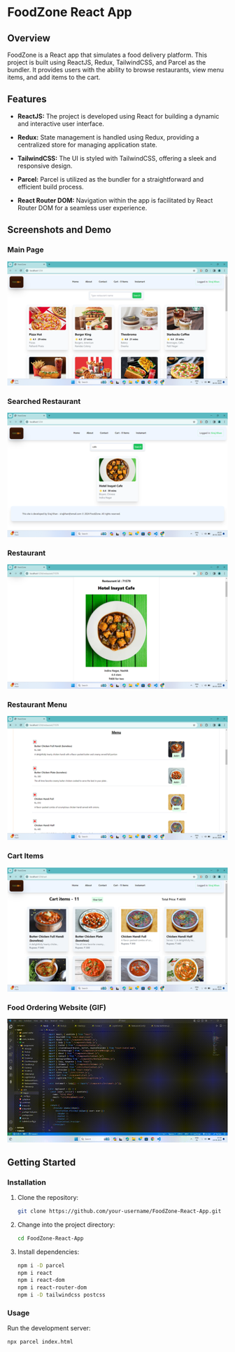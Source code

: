 # FoodZone React App

## Overview

FoodZone is a React app that simulates a food delivery platform. This project is built using ReactJS, Redux, TailwindCSS, and Parcel as the bundler. 
It provides users with the ability to browse restaurants, view menu items, and add items to the cart.

## Features

- **ReactJS:** The project is developed using React for building a dynamic and interactive user interface.

- **Redux:** State management is handled using Redux, providing a centralized store for managing application state.

- **TailwindCSS:** The UI is styled with TailwindCSS, offering a sleek and responsive design.

- **Parcel:** Parcel is utilized as the bundler for a straightforward and efficient build process.

- **React Router DOM:** Navigation within the app is facilitated by React Router DOM for a seamless user experience.


## Screenshots and Demo

### Main Page
![Main Page](./Main%20Page.png)

### Searched Restaurant
![Searched Restaurant](./Searched%20Restaurant.png)

### Restaurant
![Restaurant](./Restaurant.png)

### Restaurant Menu
![Restaurant Menu](./Restaurant%20Menu.png)

### Cart Items
![Cart Items](./Cart%20Items.png)

### Food Ordering Website (GIF)
![Food Ordering Website](./Food%20Ordering%20Website.gif)


## Getting Started

### Installation

1. Clone the repository:

    ```bash
    git clone https://github.com/your-username/FoodZone-React-App.git
    ```

2. Change into the project directory:

    ```bash
    cd FoodZone-React-App
    ```

3. Install dependencies:

    ```bash
    npm i -D parcel
    npm i react
    npm i react-dom
    npm i react-router-dom
    npm i -D tailwindcss postcss
    ```

### Usage

Run the development server:

```bash
npx parcel index.html




